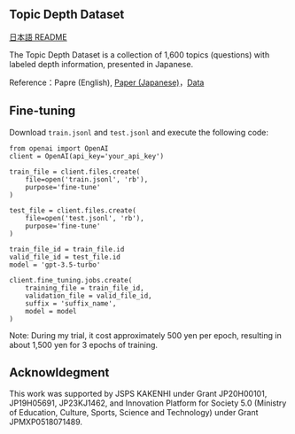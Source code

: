 ## Topic Depth Dataset
[日本語 README](https://github.com/IshiguroLab/TopicDepthDataset/blob/c45b3cf545c54788ff495f5efb1898b1d10f6f4f/README_JP.md)

The Topic Depth Dataset is a collection of 1,600 topics (questions) with labeled depth information, presented in Japanese.

Reference：Papre (English), [Paper (Japanese)](https://www.anlp.jp/proceedings/annual_meeting/2024/pdf_dir/B11-5.pdf)，[Data](https://github.com/IshiguroLab/TopicDepthDataset/tree/main/data)

## Fine-tuning
Download `train.jsonl` and `test.jsonl` and execute the following code:

```
from openai import OpenAI
client = OpenAI(api_key='your_api_key')

train_file = client.files.create(
    file=open('train.jsonl', 'rb'),
    purpose='fine-tune'
)

test_file = client.files.create(
    file=open('test.jsonl', 'rb'),
    purpose='fine-tune'
)

train_file_id = train_file.id
valid_file_id = test_file.id
model = 'gpt-3.5-turbo'

client.fine_tuning.jobs.create(
    training_file = train_file_id,
    validation_file = valid_file_id,
    suffix = 'suffix_name',
    model = model
)
```
Note: During my trial, it cost approximately 500 yen per epoch, resulting in about 1,500 yen for 3 epochs of training.

## Acknowldegment
This work was supported by JSPS KAKENHI under Grant JP20H00101, JP19H05691, JP23KJ1462, and Innovation Platform for Society 5.0 (Ministry of Education, Culture, Sports, Science and Technology) under Grant JPMXP0518071489.

